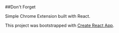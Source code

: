 ##Don't Forget

Simple Chrome Extension built with React.

This project was bootstrapped with [Create React App](https://github.com/facebookincubator/create-react-app).